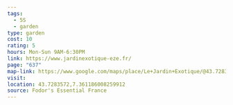 ```yaml
---
tags:
  - 5S
  - garden
type: garden
cost: 10
rating: 5
hours: Mon-Sun 9AM-6:30PM
link: https://www.jardinexotique-eze.fr/
page: "637"
map-link: https://www.google.com/maps/place/Le+Jardin+Exotique/@43.7283058,7.3586514,17z/data=!3m1!4b1!4m6!3m5!1s0x12cdc3661041d42f:0x500b21ad792a9a09!8m2!3d43.728302!4d7.3612263!16s%2Fm%2F04lg_kp?entry=ttu&g_ep=EgoyMDI0MTAwNy4xIKXMDSoASAFQAw%3D%3D
visit: 
location: 43.7283572,7.361186008259912
source: Fodor's Essential France
---
```

